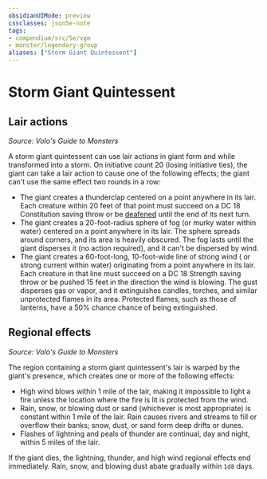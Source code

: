 ```yaml
---
obsidianUIMode: preview
cssclasses: json5e-note
tags:
- compendium/src/5e/vgm
- monster/legendary-group
aliases: ["Storm Giant Quintessent"]
---
```

# Storm Giant Quintessent

## Lair actions
_Source: Volo's Guide to Monsters_

A storm giant quintessent can use lair actions in giant form and while transformed into a storm. On initiative count 20 (losing initiative ties), the giant can take a lair action to cause one of the following effects; the giant can't use the same effect two rounds in a row:

- The giant creates a thunderclap centered on a point anywhere in its lair. Each creature within 20 feet of that point must succeed on a DC 18 Constitution saving throw or be [deafened](/2-Mechanics/CLI/rules/conditions.md#deafened) until the end of its next turn.  
- The giant creates a 20-foot-radius sphere of fog (or murky water within water) centered on a point anywhere in its lair. The sphere spreads around corners, and its area is heavily obscured. The fog lasts until the giant disperses it (no action required), and it can't be dispersed by wind.  
- The giant creates a 60-foot-long, 10-foot-wide line of strong wind ( or strong current within water) originating from a point anywhere in its lair. Each creature in that line must succeed on a DC 18 Strength saving throw or be pushed 15 feet in the direction the wind is blowing. The gust disperses gas or vapor, and it extinguishes candles, torches, and similar unprotected flames in its area. Protected flames, such as those of lanterns, have a 50% chance chance of being extinguished.  

## Regional effects
_Source: Volo's Guide to Monsters_

The region containing a storm giant quintessent's lair is warped by the giant's presence, which creates one or more of the following effects:

- High wind blows within 1 mile of the lair, making it impossible to light a fire unless the location where the fire is lit is protected from the wind.  
- Rain, snow, or blowing dust or sand (whichever is most appropriate) is constant within 1 mile of the lair. Rain causes rivers and streams to fill or overflow their banks; snow, dust, or sand form deep drifts or dunes.  
- Flashes of lightning and peals of thunder are continual, day and night, within 5 miles of the lair.  

If the giant dies, the lightning, thunder, and high wind regional effects end immediately. Rain, snow, and blowing dust abate gradually within `1d8` days.